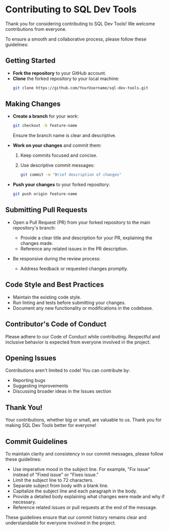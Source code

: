 # Contributing to SQL Dev Tools

Thank you for considering contributing to SQL Dev Tools! We welcome contributions from everyone.

To ensure a smooth and collaborative process, please follow these guidelines:

## Getting Started

- **Fork the repository** to your GitHub account.
- **Clone** the forked repository to your local machine:
  ```bash
  git clone https://github.com/YourUsername/sql-dev-tools.git

## Making Changes

- **Create a branch** for your work:
  ```bash
  git checkout -b feature-name
  ```
  Ensure the branch name is clear and descriptive.

- **Work on your changes** and commit them:
  1. Keep commits focused and concise.
  2. Use descriptive commit messages:

     ```bash
     git commit -m "Brief description of changes"
     ```

- **Push your changes** to your forked repository:
   ```bash
   git push origin feature-name
   ```
## Submitting Pull Requests

- Open a Pull Request (PR) from your forked repository to the main repository's branch:
  - Provide a clear title and description for your PR, explaining the changes made.
  - Reference any related issues in the PR description.

- Be responsive during the review process:
  - Address feedback or requested changes promptly.

## Code Style and Best Practices

- Maintain the existing code style.
- Run linting and tests before submitting your changes.
- Document any new functionality or modifications in the codebase.

## Contributor's Code of Conduct

Please adhere to our Code of Conduct while contributing. Respectful and inclusive behavior is expected from everyone involved in the project.

## Opening Issues

Contributions aren't limited to code! You can contribute by:
- Reporting bugs
- Suggesting improvements
- Discussing broader ideas in the Issues section

## Thank You!

Your contributions, whether big or small, are valuable to us. Thank you for making SQL Dev Tools better for everyone!

## Commit Guidelines
To maintain clarity and consistency in our commit messages, please follow these guidelines:

- Use imperative mood in the subject line. For example, "Fix issue" instead of "Fixed issue" or "Fixes issue."
- Limit the subject line to 72 characters.
- Separate subject from body with a blank line.
- Capitalize the subject line and each paragraph in the body.
- Provide a detailed body explaining what changes were made and why if necessary.
- Reference related issues or pull requests at the end of the message.

These guidelines ensure that our commit history remains clear and understandable for everyone involved in the project.